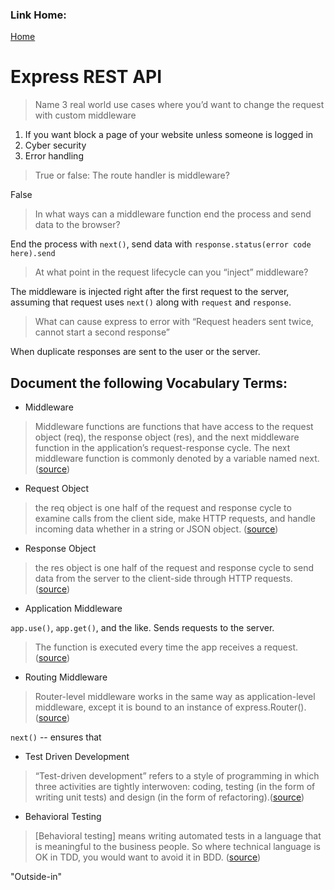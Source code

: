 ### Link Home:
[Home](README.md)

# Express REST API


> Name 3 real world use cases where you’d want to change the request with custom middleware

1. If you want block a page of your website unless someone is logged in 
2. Cyber security 
3. Error handling


> True or false: The route handler is middleware?

False

> In what ways can a middleware function end the process and send data to the browser?

End the process with `next()`, send data with `response.status(error code here).send`


> At what point in the request lifecycle can you “inject” middleware?

The middleware is injected right after the first request to the server, assuming that request uses `next()` along with `request` and `response`. 

> What can cause express to error with “Request headers sent twice, cannot start a second response”

When duplicate responses are sent to the user or the server. 


## Document the following Vocabulary Terms:

- Middleware

> Middleware functions are functions that have access to the request object (req), the response object (res), and the next middleware function in the application’s request-response cycle. The next middleware function is commonly denoted by a variable named next. ([source](https://expressjs.com/en/guide/using-middleware.html))

- Request Object

>  the req object is one half of the request and response cycle to examine calls from the client side, make HTTP requests, and handle incoming data whether in a string or JSON object. ([source](https://www.digitalocean.com/community/tutorials/nodejs-req-object-in-expressjs))

- Response Object

> the res object is one half of the request and response cycle to send data from the server to the client-side through HTTP requests. ([source](https://www.digitalocean.com/community/tutorials/nodejs-res-object-in-expressjs))

- Application Middleware

`app.use()`, `app.get()`, and the like. Sends requests to the server.

> The function is executed every time the app receives a request. ([source](https://expressjs.com/en/guide/using-middleware.html#middleware.application))

- Routing Middleware

> Router-level middleware works in the same way as application-level middleware, except it is bound to an instance of express.Router(). ([source](https://expressjs.com/en/guide/using-middleware.html#middleware.router))

`next()` -- ensures that 

- Test Driven Development

> “Test-driven development” refers to a style of programming in which three activities are tightly interwoven: coding, testing (in the form of writing unit tests) and design (in the form of refactoring).([source](https://www.agilealliance.org/glossary/tdd/#q=~(infinite~false~filters~(postType~(~'page~'post~'aa_book~'aa_event_session~'aa_experience_report~'aa_glossary~'aa_research_paper~'aa_video)~tags~(~'tdd))~searchTerm~'~sort~false~sortDirection~'asc~page~1)))

- Behavioral Testing

> [Behavioral testing] means writing automated tests in a language that is meaningful to the business people. So where technical language is OK in TDD, you would want to avoid it in BDD. ([source](https://www.testim.io/blog/cucumber-js-for-bdd-an-introductory-tutorial-with-examples/))

"Outside-in"